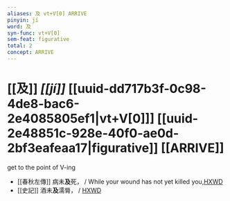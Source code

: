 ```yaml
---
aliases: 及 vt+V[0] ARRIVE
pinyin: jí
word: 及
syn-func: vt+V[0]
sem-feat: figurative
total: 2
concept: ARRIVE 
---
```

# [[及]] *[[jí]]*  [[uuid-dd717b3f-0c98-4de8-bac6-2e4085805ef1|vt+V[0]]] [[uuid-2e48851c-928e-40f0-ae0d-2bf3eafeaa17|figurative]] [[ARRIVE]]
get to the point of V-ing
 - [[春秋左傳]] 病未**及**死， / While your wound has not yet killed you,[HXWD](https://hxwd.org/textview.html?location=KR1e0001_tls_008-36a.40)
 - [[史記]] 酒未**及**濡脣， / [HXWD](https://hxwd.org/textview.html?location=KR2a0001_tls_006-376a.19)